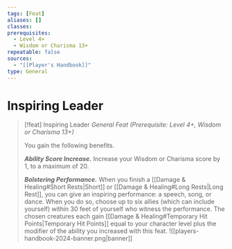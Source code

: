 ```yaml
---
tags: [Feat]
aliases: []
classes: 
prerequisites:
  - Level 4+
  - Wisdom or Charisma 13+
repeatable: false
sources:
  - "[[Player's Handbook]]"
type: General
---
```

# Inspiring Leader
>[!feat] Inspiring Leader
>_General Feat (Prerequisite: Level 4+, Wisdom or Charisma 13+)_
>
>You gain the following benefits.
>
>**_Ability Score Increase._** Increase your Wisdom or Charisma score by 1, to a maximum of 20.
>
>**_Bolstering Performance._** When you finish a [[Damage & Healing#Short Rests\|Short]] or [[Damage & Healing#Long Rests\|Long Rest]], you can give an inspiring performance: a speech, song, or dance. When you do so, choose up to six allies (which can include yourself) within 30 feet of yourself who witness the performance. The chosen creatures each gain [[Damage & Healing#Temporary Hit Points\|Temporary Hit Points]] equal to your character level plus the modifier of the ability you increased with this feat.
![[players-handbook-2024-banner.png|banner]]